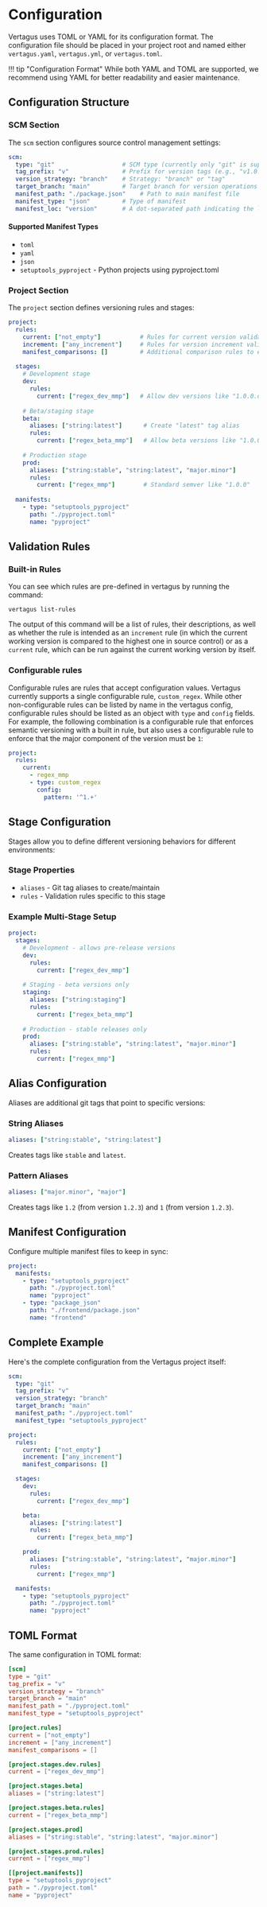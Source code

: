 # Configuration

Vertagus uses TOML or YAML for its configuration format. The configuration file should be placed in your project root and named either `vertagus.yaml`, `vertagus.yml`, or `vertagus.toml`.

!!! tip "Configuration Format"
    While both YAML and TOML are supported, we recommend using YAML for better readability and easier maintenance.

## Configuration Structure

### SCM Section

The `scm` section configures source control management settings:

```yaml
scm:
  type: "git"                   # SCM type (currently only "git" is supported)
  tag_prefix: "v"               # Prefix for version tags (e.g., "v1.0.0")
  version_strategy: "branch"    # Strategy: "branch" or "tag"
  target_branch: "main"         # Target branch for version operations
  manifest_path: "./package.json"    # Path to main manifest file
  manifest_type: "json"         # Type of manifest
  manifest_loc: "version"       # A dot-separated path indicating the location of the version within the manifest's object structure
```

#### Supported Manifest Types

- `toml` 
- `yaml`
- `json`
- `setuptools_pyproject` - Python projects using pyproject.toml

### Project Section

The `project` section defines versioning rules and stages:

```yaml
project:
  rules:
    current: ["not_empty"]           # Rules for current version validation
    increment: ["any_increment"]     # Rules for version increment validation
    manifest_comparisons: []         # Additional comparison rules to ensure version numbers in two manifests are in sync
  
  stages:
    # Development stage
    dev:
      rules:
        current: ["regex_dev_mmp"]   # Allow dev versions like "1.0.0.dev0"
    
    # Beta/staging stage
    beta:
      aliases: ["string:latest"]      # Create "latest" tag alias
      rules:
        current: ["regex_beta_mmp"]   # Allow beta versions like "1.0.0.b1"
    
    # Production stage
    prod:
      aliases: ["string:stable", "string:latest", "major.minor"]
      rules:
        current: ["regex_mmp"]        # Standard semver like "1.0.0"
  
  manifests:
    - type: "setuptools_pyproject"
      path: "./pyproject.toml"
      name: "pyproject"
```

## Validation Rules

### Built-in Rules

You can see which rules are pre-defined in vertagus by running the command:

```
vertagus list-rules
```

The output of this command will be a list of rules, their descriptions, as well as whether the rule
is intended as an `increment` rule (in which the current working version is compared to the highest one in source control) or as a
`current` rule, which can be run against the current working version by itself.

### Configurable rules

Configurable rules are rules that accept configuration values. Vertagus currently supports a single configurable rule, `custom_regex`. 
While other non-configurable rules can be listed by name in the vertagus config, configurable rules should be listed as an object with
`type` and `config` fields. For example, the following combination is a configurable rule that enforces semantic versioning with a 
built in rule, but also uses a configurable rule to enforce that the major component of the version must be `1`:

```yaml
project:
  rules:
    current:
      - regex_mmp
      - type: custom_regex
        config:
          pattern: '^1.+'
```

## Stage Configuration

Stages allow you to define different versioning behaviors for different environments:

### Stage Properties

- `aliases` - Git tag aliases to create/maintain
- `rules` - Validation rules specific to this stage

### Example Multi-Stage Setup

```yaml
project:
  stages:
    # Development - allows pre-release versions
    dev:
      rules:
        current: ["regex_dev_mmp"]
    
    # Staging - beta versions only
    staging:
      aliases: ["string:staging"]
      rules:
        current: ["regex_beta_mmp"]
    
    # Production - stable releases only
    prod:
      aliases: ["string:stable", "string:latest", "major.minor"]
      rules:
        current: ["regex_mmp"]
```

## Alias Configuration

Aliases are additional git tags that point to specific versions:

### String Aliases
```yaml
aliases: ["string:stable", "string:latest"]
```
Creates tags like `stable` and `latest`.

### Pattern Aliases
```yaml
aliases: ["major.minor", "major"]
```
Creates tags like `1.2` (from version `1.2.3`) and `1` (from version `1.2.3`).

## Manifest Configuration

Configure multiple manifest files to keep in sync:

```yaml
project:
  manifests:
    - type: "setuptools_pyproject"
      path: "./pyproject.toml"
      name: "pyproject"
    - type: "package_json"
      path: "./frontend/package.json"
      name: "frontend"
```

## Complete Example

Here's the complete configuration from the Vertagus project itself:

```yaml
scm:
  type: "git"
  tag_prefix: "v"
  version_strategy: "branch"
  target_branch: "main"
  manifest_path: "./pyproject.toml"
  manifest_type: "setuptools_pyproject"

project:
  rules:
    current: ["not_empty"]
    increment: ["any_increment"]
    manifest_comparisons: []

  stages:
    dev:
      rules:
        current: ["regex_dev_mmp"]

    beta:
      aliases: ["string:latest"]
      rules:
        current: ["regex_beta_mmp"]

    prod:
      aliases: ["string:stable", "string:latest", "major.minor"]
      rules:
        current: ["regex_mmp"]

  manifests:
    - type: "setuptools_pyproject"
      path: "./pyproject.toml"
      name: "pyproject"
```

## TOML Format

The same configuration in TOML format:

```toml
[scm]
type = "git"
tag_prefix = "v"
version_strategy = "branch"
target_branch = "main"
manifest_path = "./pyproject.toml"
manifest_type = "setuptools_pyproject"

[project.rules]
current = ["not_empty"]
increment = ["any_increment"]
manifest_comparisons = []

[project.stages.dev.rules]
current = ["regex_dev_mmp"]

[project.stages.beta]
aliases = ["string:latest"]

[project.stages.beta.rules]
current = ["regex_beta_mmp"]

[project.stages.prod]
aliases = ["string:stable", "string:latest", "major.minor"]

[project.stages.prod.rules]
current = ["regex_mmp"]

[[project.manifests]]
type = "setuptools_pyproject"
path = "./pyproject.toml"
name = "pyproject"
```
